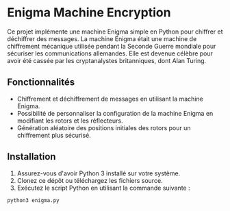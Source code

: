 # Enigma Machine Encryption

Ce projet implémente une machine Enigma simple en Python pour chiffrer et déchiffrer des messages. La machine Enigma était une machine de chiffrement mécanique utilisée pendant la Seconde Guerre mondiale pour sécuriser les communications allemandes. Elle est devenue célèbre pour avoir été cassée par les cryptanalystes britanniques, dont Alan Turing.

## Fonctionnalités

- Chiffrement et déchiffrement de messages en utilisant la machine Enigma.
- Possibilité de personnaliser la configuration de la machine Enigma en modifiant les rotors et les réflecteurs.
- Génération aléatoire des positions initiales des rotors pour un chiffrement plus sécurisé.

## Installation

1. Assurez-vous d'avoir Python 3 installé sur votre système.
2. Clonez ce dépôt ou téléchargez les fichiers source.
3. Exécutez le script Python en utilisant la commande suivante :

```bash
python3 enigma.py
